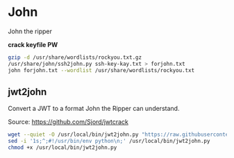 # John

John the ripper

**crack keyfile PW**

```sh
gzip -d /usr/share/wordlists/rockyou.txt.gz
/usr/share/john/ssh2john.py ssh-key-kay.txt > forjohn.txt
john forjohn.txt --wordlist /usr/share/wordlists/rockyou.txt
```

## jwt2john

Convert a JWT to a format John the Ripper can understand.

Source: <https://github.com/Sjord/jwtcrack>

 ```sh
wget --quiet -O /usr/local/bin/jwt2john.py "https://raw.githubusercontent.com/Sjord/jwtcrack/master/jwt2john.py"
sed -i '1s;^;#!/usr/bin/env python\n;' /usr/local/bin/jwt2john.py
chmod +x /usr/local/bin/jwt2john.py
```
